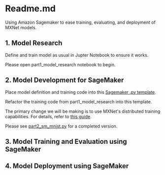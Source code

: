 # Readme.md
Using Amazon Sagemaker to ease training, evaluating, and deployment of MXNet models.

## 1. Model Research
Define and train model as usual in Jupter Notebook to ensure it works.

Please open part1\_model\_research notebook to begin.


## 2. Model Development for SageMaker
Place model definition and training code into this [Sagemaker .py template](http://docs.aws.amazon.com/sagemaker/latest/dg/mxnet-training-inference-code-template.html).

Refactor the training code from part1\_model\_research into this template.

The primary change we will be making is to use MXNet's distributed training capabilities. For details, refer to [this guide](https://mxnet.incubator.apache.org/how_to/multi_devices.html).

Please see [part2\_sm\_mnist.py](./part2_sm_mnist.py) for a completed version.


## 3. Model Training and Evaluation using SageMaker


## 4. Model Deployment using SageMaker

